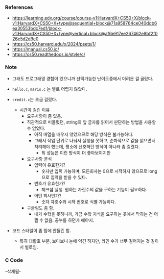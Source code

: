 ### References
- https://learning.edx.org/course/course-v1:HarvardX+CS50+X/block-v1:HarvardX+CS50+X+type@sequential+block@71a958764ce040ddb6ea30553bdc7ed1/block-v1:HarvardX+CS50+X+type@vertical+block@af6e917ee267462e8bf2f026e5d2d9e0
- https://cs50.harvard.edu/x/2024/psets/1/
- https://manual.cs50.io/
- https://cs50.readthedocs.io/style/c/

### Note

- 그래도 프로그래밍 경험이 있으니까 선택가능한 난이도중에서 어려운 걸 골랐다.
- `hello.c`, `mario.c` 는 별로 어렵지 않았다.
- `credit.c`는 조금 걸렸다.
  - 시간이 걸린 이유
    - 요구사항이 좀 있음.
    - 직관적으로 떠올렸던, string의 앞 글자를 읽어서 판단하는 방법을 사용할 수 없었다.
        - 아직 배열을 배우지 않았으므로 해당 방식은 불가능하다.
        - 그래서 작업 단위로 나눠서 실행을 못하고, 순차적으로 값을 읽으면서 처리해야 했는데, 평소에 선호하던 방식이 아니라 좀 걸렸다.
          - 뭐 성능은 이런 방식이 더 좋아보이지만
    - 요구사항 분석
      - 입력이 유효한가?
        - 숫자만 입력 가능하며, 모든회사는 0으로 시작하지 않으므로 long으로 입력을 받을 수 있다.
      - 번호가 유효한가?
        - 체크섬 실행. 원하는 자릿수의 값을 구하는 기능이 필요하다.
      - 어떤 회사인가?
        - 숫자 자릿수와 시작 번호로 식별 가능하다.
    - 구글링도 좀 함.
      - 내가 수학을 못하니까, 가끔 수학 지식을 요구하는 곳에서 막히는 건 어쩔 수 없음. 공부를 하던가 해야지. 

- 코드 스타일이 좀 맘에 안들긴 함.
  - 특히 대활호 부분, 보다보니 눈에 익긴 하지만, 라인 수가 너무 길어지는 것 같아서 별로임.

### C Code

-삭제됨-